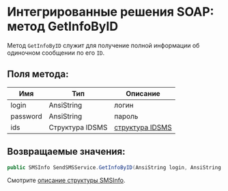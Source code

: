 # Интегрированные решения SOAP: метод GetInfoByID

Метод `GetInfoByID` служит для получение полной информации об одиночном сообщении по его `ID`.

## Поля метода:

Имя      | Тип             | Описание
---------|-----------------|---------------------------------
login    | AnsiString      | логин
password | AnsiString      | пароль
ids      | Структура IDSMS | [структура IDSMS](/protocols/soap/structure-idsms/)

## Возвращаемые значения:

```c#
public SMSInfo SendSMSService.GetInfoByID(AnsiString login, AnsiString password, IDSMS ids);
```

Смотрите [описание структуры SMSInfo](/protocols/soap/structure-smsinfo/).
